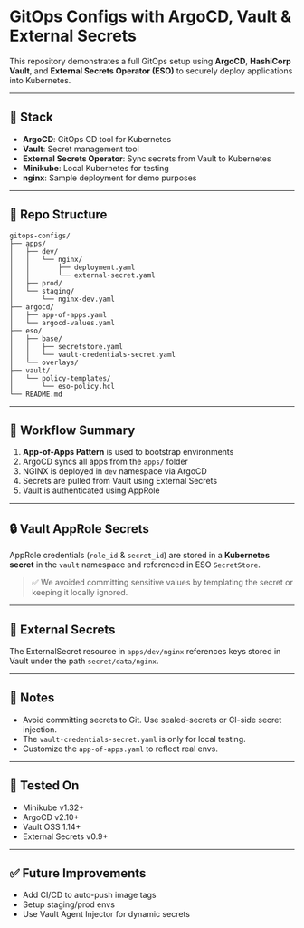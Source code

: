 # GitOps Configs with ArgoCD, Vault & External Secrets

This repository demonstrates a full GitOps setup using **ArgoCD**, **HashiCorp Vault**, and **External Secrets Operator (ESO)** to securely deploy applications into Kubernetes.

---

## 🔧 Stack

- **ArgoCD**: GitOps CD tool for Kubernetes
- **Vault**: Secret management tool
- **External Secrets Operator**: Sync secrets from Vault to Kubernetes
- **Minikube**: Local Kubernetes for testing
- **nginx**: Sample deployment for demo purposes

---

## 📁 Repo Structure

```
gitops-configs/
├── apps/
│   ├── dev/
│   │   └── nginx/
│   │       ├── deployment.yaml
│   │       └── external-secret.yaml
│   ├── prod/
│   └── staging/
│       └── nginx-dev.yaml
├── argocd/
│   ├── app-of-apps.yaml
│   └── argocd-values.yaml
├── eso/
│   ├── base/
│   │   ├── secretstore.yaml
│   │   └── vault-credentials-secret.yaml
│   └── overlays/
├── vault/
│   └── policy-templates/
│       └── eso-policy.hcl
└── README.md
```

---

## 🚀 Workflow Summary

1. **App-of-Apps Pattern** is used to bootstrap environments
2. ArgoCD syncs all apps from the `apps/` folder
3. NGINX is deployed in `dev` namespace via ArgoCD
4. Secrets are pulled from Vault using External Secrets
5. Vault is authenticated using AppRole

---

## 🔒 Vault AppRole Secrets

AppRole credentials (`role_id` & `secret_id`) are stored in a **Kubernetes secret** in the `vault` namespace and referenced in ESO `SecretStore`.

> ✅ We avoided committing sensitive values by templating the secret or keeping it locally ignored.

---

## 🔑 External Secrets

The ExternalSecret resource in `apps/dev/nginx` references keys stored in Vault under the path `secret/data/nginx`.

---

## 📌 Notes

- Avoid committing secrets to Git. Use sealed-secrets or CI-side secret injection.
- The `vault-credentials-secret.yaml` is only for local testing.
- Customize the `app-of-apps.yaml` to reflect real envs.

---

## 🧪 Tested On

- Minikube v1.32+
- ArgoCD v2.10+
- Vault OSS 1.14+
- External Secrets v0.9+

---

## ✅ Future Improvements

- Add CI/CD to auto-push image tags
- Setup staging/prod envs
- Use Vault Agent Injector for dynamic secrets
